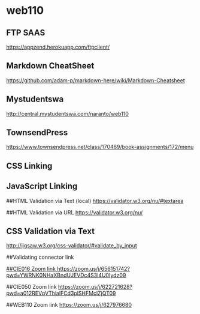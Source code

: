 # web110
## FTP SAAS
https://appzend.herokuapp.com/ftpclient/

## Markdown CheatSheet
https://github.com/adam-p/markdown-here/wiki/Markdown-Cheatsheet

## Mystudentswa
http://central.mystudentswa.com/naranto/web110

## TownsendPress
https://www.townsendpress.net/class/170469/book-assignments/172/menu

## CSS Linking
<link href="css/styles.css" type="text/css" rel="stylesheet">

## JavaScript Linking
<script type="text/javascript" src="script.js"></script>

##HTML Validation via Text (local)
https://validator.w3.org/nu/#textarea

##HTML Validation via URL
https://validator.w3.org/nu/

## CSS Validation via Text
http://jigsaw.w3.org/css-validator/#validate_by_input

##Validating connector link
<a href="https://validator.w3.org/check?uri=referer">

##CIE016 Zoom link
https://zoom.us/j/656151742?pwd=YWRNK0NHaXBndUJEVDc4S3l4U0Iydz09

##CIE050 Zoom link
https://zoom.us/j/622721628?pwd=a012REVqVThialFCd3plSHFMclZjQT09

##WEB110 Zoom link
https://zoom.us/j/627976680